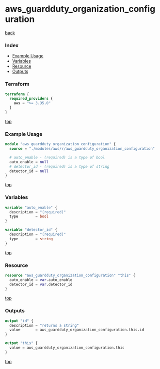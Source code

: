 # aws_guardduty_organization_configuration

[back](../aws.md)

### Index

- [Example Usage](#example-usage)
- [Variables](#variables)
- [Resource](#resource)
- [Outputs](#outputs)

### Terraform

```terraform
terraform {
  required_providers {
    aws = ">= 3.35.0"
  }
}
```

[top](#index)

### Example Usage

```terraform
module "aws_guardduty_organization_configuration" {
  source = "./modules/aws/r/aws_guardduty_organization_configuration"

  # auto_enable - (required) is a type of bool
  auto_enable = null
  # detector_id - (required) is a type of string
  detector_id = null
}
```

[top](#index)

### Variables

```terraform
variable "auto_enable" {
  description = "(required)"
  type        = bool
}

variable "detector_id" {
  description = "(required)"
  type        = string
}
```

[top](#index)

### Resource

```terraform
resource "aws_guardduty_organization_configuration" "this" {
  auto_enable = var.auto_enable
  detector_id = var.detector_id
}
```

[top](#index)

### Outputs

```terraform
output "id" {
  description = "returns a string"
  value       = aws_guardduty_organization_configuration.this.id
}

output "this" {
  value = aws_guardduty_organization_configuration.this
}
```

[top](#index)